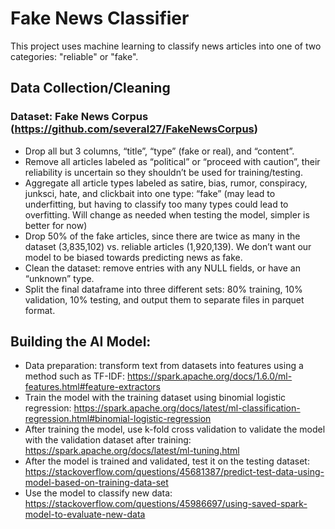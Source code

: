 # Fake News Classifier

This project uses machine learning to classify news articles into one of two categories: "reliable" or "fake".

## Data Collection/Cleaning
### Dataset: Fake News Corpus (https://github.com/several27/FakeNewsCorpus)

* Drop all but 3 columns, “title”, “type” (fake or real), and “content”.
* Remove all articles labeled as “political” or “proceed with caution”, their reliability is uncertain so they shouldn’t be used for training/testing.
* Aggregate all article types labeled as satire, bias, rumor, conspiracy, junksci, hate, and clickbait into one type: “fake” (may lead to underfitting, but having to classify too many types could lead to overfitting. Will change as needed when testing the model, simpler is better for now)
* Drop 50% of the fake articles, since there are twice as many in the dataset (3,835,102) vs. reliable articles (1,920,139). We don’t want our model to be biased towards predicting news as fake.
* Clean the dataset: remove entries with any NULL fields, or have an “unknown” type.
* Split the final dataframe into three different sets: 80% training, 10% validation, 10% testing, and output them to separate files in parquet format.

## Building the AI Model:
* Data preparation: transform text from datasets into features using a method such as TF-IDF: https://spark.apache.org/docs/1.6.0/ml-features.html#feature-extractors
* Train the model with the training dataset using binomial logistic regression: https://spark.apache.org/docs/latest/ml-classification-regression.html#binomial-logistic-regression
* After training the model, use k-fold cross validation to validate the model with the validation dataset after training: https://spark.apache.org/docs/latest/ml-tuning.html
* After the model is trained and validated, test it on the testing dataset: https://stackoverflow.com/questions/45681387/predict-test-data-using-model-based-on-training-data-set
* Use the model to classify new data: https://stackoverflow.com/questions/45986697/using-saved-spark-model-to-evaluate-new-data


 
